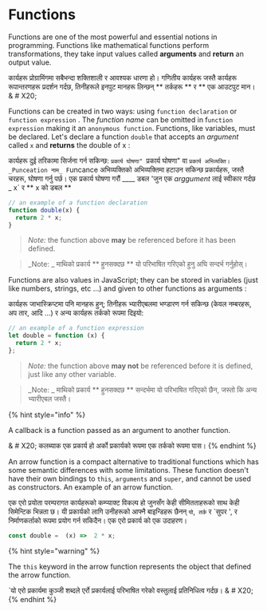 # Functions

Functions are one of the most powerful and essential notions in programming. Functions like mathematical functions perform transformations, they take input values called **arguments** and **return** an output value. &#x20;

कार्यहरू प्रोग्रामिंगमा सबैभन्दा शक्तिशाली र आवश्यक धारणा हो। गणितीय कार्यहरू जस्तै कार्यहरू रूपान्तरणहरू प्रदर्शन गर्दछ, तिनीहरूले इनपुट मानहरू लिन्छन् ** तर्कहरू ** र ** एक आउटपुट मान। & # X20;

Functions can be created in two ways: using `function declaration` or `function expression` . The _function name_ can be omitted in f`unction expression` making it an `anonymous function`.  Functions, like variables, must be declared. Let's declare a function `double` that accepts an _argument_ called `x` and **returns** the double of x :

कार्यहरू दुई तरिकामा सिर्जना गर्न सकिन्छ: `प्रकार्य घोषणा" `प्रकार्य घोषणा" वा `प्रकार्य अभिव्यक्ति। _Punceation नाम_ F`uncance अभिव्यक्तिको अभिव्यक्तिमा हटाउन सकिन्छ प्रकार्यहरू, जस्तै चरहरू, घोषणा गर्नु पर्छ। एक प्रकार्य घोषणा गरौं ____ डबल 'जुन एक _arggument_ लाई स्वीकार गर्दछ _ x` र ** x को डबल **

```javascript
// an example of a function declaration
function double(x) {
  return 2 * x;
}
```

> _Note:_ the function above **may** be referenced before it has been defined.

> _Note: _ माथिको प्रकार्य ** हुनसक्दछ ** यो परिभाषित गरिएको हुनु अघि सन्दर्भ गर्नुहोस्।

Functions are also values in JavaScript; they can be stored in variables (just like numbers, strings, etc ...) and given to other functions as arguments :

कार्यहरू जाभास्क्रिप्टमा पनि मानहरू हुन्; तिनीहरू भ्यारीएबलमा भण्डारण गर्न सकिन्छ (केवल नम्बरहरू, अप तार, आदि ...) र अन्य कार्यहरू तर्कको रूपमा दिइयो:

```javascript
// an example of a function expression
let double = function (x) {
  return 2 * x;
};
```

> _Note:_ the function above **may not** be referenced before it is defined, just like any other variable.

> _Note: _ माथिको प्रकार्य ** हुनसक्दछ ** सन्दर्भमा यो परिभाषित गरिएको छैन, जस्तो कि अन्य भ्यारीएबल जस्तै।

{% hint style="info" %}


&#x20;A callback is a function passed as an argument to another function.

& # X20; कलब्याक एक प्रकार्य हो अर्को प्रकार्यको रूपमा एक तर्कको रूपमा पास।
{% endhint %}

An arrow function is a compact alternative to traditional functions which has some semantic differences with some limitations. These function doesn't have their own bindings to `this`, `arguments` and `super`, and cannot be used as constructors. An example of an arrow function.

एक एरो प्रयोता परम्परागत कार्यहरूको कम्प्याक्ट विकल्प हो जुनसँग केही सीमितताहरूको साथ केही सिमेन्टिक भिन्नता छ। यी प्रकार्यको लागि उनीहरूको आफ्नै बाइन्डिहरू छैनन् `यो`,` तर्क` र `सुपर ', र निर्माणकर्ताको रूपमा प्रयोग गर्न सकिदैन। एक एरो प्रकार्य को एक उदाहरण।

```javascript
const double =  (x) =>  2 * x;
```

{% hint style="warning" %}


The `this` keyword in the arrow function represents the object that defined the arrow function.&#x20;

`यो एरो प्रकार्यमा कुञ्जी शब्दले एर्रो प्रकार्यलाई परिभाषित गरेको वस्तुलाई प्रतिनिधित्व गर्दछ। & # X20;
{% endhint %}
